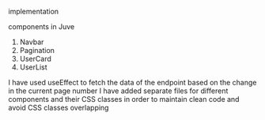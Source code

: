 implementation 

components in Juve
1. Navbar
2. Pagination
3. UserCard
4. UserList


I have used useEffect to fetch the data of the endpoint based on the change in the current page number
I have added separate files for different components and their CSS classes in order to maintain clean code and avoid CSS classes overlapping 
